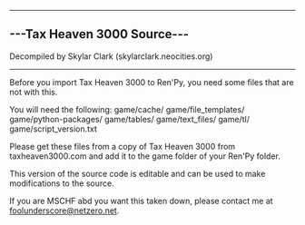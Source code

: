 ----------------------------
---Tax Heaven 3000 Source---
----------------------------

Decompiled by Skylar Clark (skylarclark.neocities.org)
______________________________________________________

Before you import Tax Heaven 3000 to Ren'Py, you need some files that are not with this.

You will need the following:
	game/cache/
	game/file_templates/
	game/python-packages/
	game/tables/
	game/text_files/
	game/tl/
	game/script_version.txt

Please get these files from a copy of Tax Heaven 3000 from taxheaven3000.com
and add it to the game folder of your Ren'Py folder.

This version of the source code is editable and can be used to make modifications to the source.

If you are MSCHF abd you want this taken down, please contact me at foolunderscore@netzero.net.

